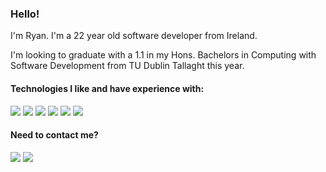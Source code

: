 ### Hello!

I'm Ryan. I'm a 22 year old software developer from Ireland.

I'm looking to graduate with a 1.1 in my Hons. Bachelors in Computing with Software Development from TU Dublin Tallaght this year.

#### Technologies I like and have experience with: 


![](https://img.shields.io/badge/-.NET-5aa5a2?logo=.NET&logoColor=white&style=flat)
![](https://img.shields.io/badge/-Blazor-5aa5a2?logo=blazor&logoColor=white&style=flat)
![](https://img.shields.io/badge/-Java-5aa5a2?logo=Java&logoColor=white&style=flat)
![](https://img.shields.io/badge/-Docker-5aa5a2?logo=Docker&logoColor=white&style=flat)
![](https://img.shields.io/badge/-Linux-5aa5a2?logo=Linux&logoColor=white&style=flat)
![](https://img.shields.io/badge/-Azure-5aa5a2?logo=Microsoft%20Azure&logoColor=white&style=flat)

#### Need to contact me?

[![](http://img.shields.io/badge/-LinkedIn-5aa5a2?logo=linkedin&logoColor=white)](https://linkedin.com/in/ryandeering)
[![](http://img.shields.io/badge/-Email-5aa5a2?logo=gmail&logoColor=white)](mailto:ryandeering1@gmail.com)


<!--
**ryandeering/ryandeering** is a ✨ _special_ ✨ repository because its `README.md` (this file) appears on your GitHub profile.

Here are some ideas to get you started:

- 🔭 I’m currently working on ...
- 🌱 I’m currently learning ...
- 👯 I’m looking to collaborate on ...
- 🤔 I’m looking for help with ...
- 💬 Ask me about ...
- 📫 How to reach me: ...
- 😄 Pronouns: ...
- ⚡ Fun fact: ...
-->
